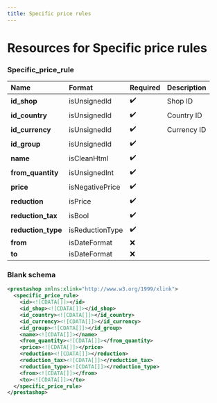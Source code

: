 ```yaml
---
title: Specific price rules
---
```


# Resources for Specific price rules

### Specific_price_rule

|        Name        |     Format      | Required | Description |
| :----------------- | :-------------- | :------- | :---------- |
| **id_shop**        | isUnsignedId    | ✔️       | Shop ID     |
| **id_country**     | isUnsignedId    | ✔️       | Country ID  |
| **id_currency**    | isUnsignedId    | ✔️       | Currency ID |
| **id_group**       | isUnsignedId    | ✔️       |             |
| **name**           | isCleanHtml     | ✔️       |             |
| **from_quantity**  | isUnsignedInt   | ✔️       |             |
| **price**          | isNegativePrice | ✔️       |             |
| **reduction**      | isPrice         | ✔️       |             |
| **reduction_tax**  | isBool          | ✔️       |             |
| **reduction_type** | isReductionType | ✔️       |             |
| **from**           | isDateFormat    | ❌        |             |
| **to**             | isDateFormat    | ❌        |             |


### Blank schema

```xml
<prestashop xmlns:xlink="http://www.w3.org/1999/xlink">
  <specific_price_rule>
    <id><![CDATA[]]></id>
    <id_shop><![CDATA[]]></id_shop>
    <id_country><![CDATA[]]></id_country>
    <id_currency><![CDATA[]]></id_currency>
    <id_group><![CDATA[]]></id_group>
    <name><![CDATA[]]></name>
    <from_quantity><![CDATA[]]></from_quantity>
    <price><![CDATA[]]></price>
    <reduction><![CDATA[]]></reduction>
    <reduction_tax><![CDATA[]]></reduction_tax>
    <reduction_type><![CDATA[]]></reduction_type>
    <from><![CDATA[]]></from>
    <to><![CDATA[]]></to>
  </specific_price_rule>
</prestashop>
```

